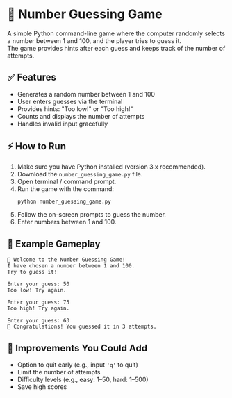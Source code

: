 # 🎲 Number Guessing Game

A simple Python command-line game where the computer randomly selects a number between 1 and 100, and the player tries to guess it.  
The game provides hints after each guess and keeps track of the number of attempts.

## ✅ Features  
- Generates a random number between 1 and 100  
- User enters guesses via the terminal  
- Provides hints: "Too low!" or "Too high!"  
- Counts and displays the number of attempts  
- Handles invalid input gracefully

## ⚡ How to Run  
1. Make sure you have Python installed (version 3.x recommended).  
2. Download the `number_guessing_game.py` file.  
3. Open terminal / command prompt.  
4. Run the game with the command:  
   ```bash  
   python number_guessing_game.py  
   ```  
5. Follow the on-screen prompts to guess the number.  
6. Enter numbers between 1 and 100.  

## 🚀 Example Gameplay  
```
🎲 Welcome to the Number Guessing Game!
I have chosen a number between 1 and 100.
Try to guess it!

Enter your guess: 50  
Too low! Try again.  

Enter your guess: 75  
Too high! Try again.  

Enter your guess: 63  
🎉 Congratulations! You guessed it in 3 attempts.
```

## 🎯 Improvements You Could Add  
- Option to quit early (e.g., input `'q'` to quit)  
- Limit the number of attempts  
- Difficulty levels (e.g., easy: 1–50, hard: 1–500)  
- Save high scores

 
